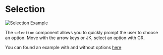 # Selection

![Selection Example](https://file.anotherhadi.com/wtui-components/selection.gif)

The `selection` component allows you to quickly prompt the user to choose an option.
Move with the arrow keys or JK, select an option with CR.

You can found an example with and without options [here](https://github.com/anotherhadi/wtui-components/blob/main/selection/example/main.go)

